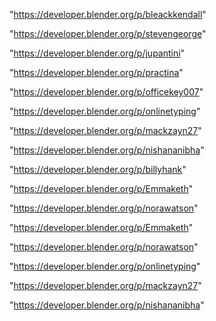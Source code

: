 "https://developer.blender.org/p/bleackkendall"

"https://developer.blender.org/p/stevengeorge"

"https://developer.blender.org/p/jupantini"

"https://developer.blender.org/p/practina"

"https://developer.blender.org/p/officekey007"

"https://developer.blender.org/p/onlinetyping"

"https://developer.blender.org/p/mackzayn27"

"https://developer.blender.org/p/nishananibha"

"https://developer.blender.org/p/billyhank"

"https://developer.blender.org/p/Emmaketh"

"https://developer.blender.org/p/norawatson"

 
"https://developer.blender.org/p/Emmaketh"


"https://developer.blender.org/p/norawatson"


"https://developer.blender.org/p/onlinetyping"


"https://developer.blender.org/p/mackzayn27"


"https://developer.blender.org/p/nishananibha"


 
